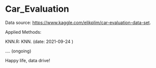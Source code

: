 # Car_Evaluation

Data source: https://www.kaggle.com/elikplim/car-evaluation-data-set.

Applied Methods:

KNN.R: KNN. (date: 2021-09-24 )

.... (ongoing)

Happy life, data drive!
